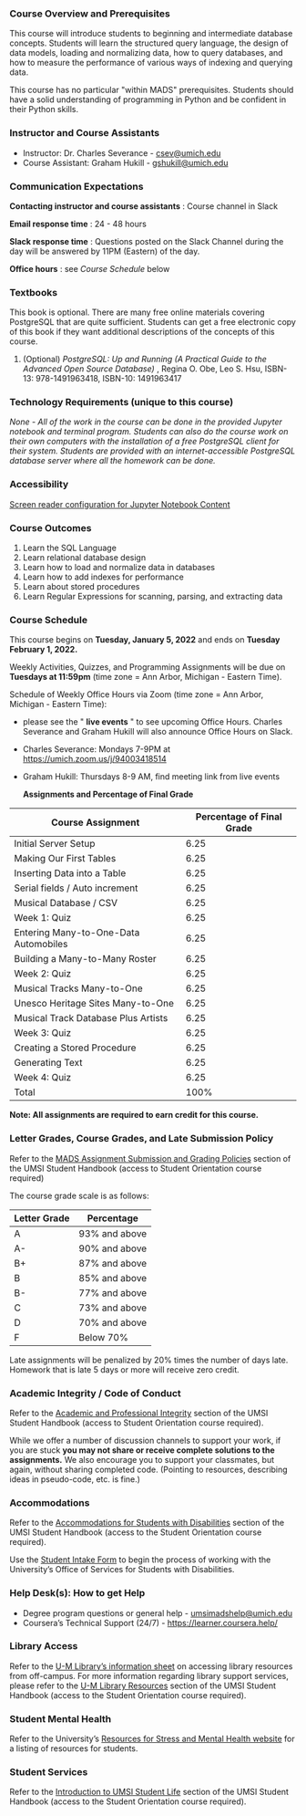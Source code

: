 ### **Course Overview and Prerequisites**

This course will introduce students to beginning and intermediate database concepts. Students will learn the structured query language, the design of data models, loading and normalizing data, how to query databases, and how to measure the performance of various ways of indexing and querying data.

This course has no particular "within MADS" prerequisites. Students should have a solid understanding of programming in Python and be confident in their Python skills.

### **Instructor and Course Assistants**

- Instructor: Dr. Charles Severance - csev@umich.edu
- Course Assistant: Graham Hukill - gshukill@umich.edu

### **Communication Expectations**

**Contacting instructor and course assistants** : Course channel in Slack

**Email response time** : 24 - 48 hours

**Slack response time** : Questions posted on the Slack Channel during the day will be answered by 11PM (Eastern) of the day.

**Office hours** : see _Course Schedule_ below

### **Textbooks**

This book is optional. There are many free online materials covering PostgreSQL that are quite sufficient. Students can get a free electronic copy of this book if they want additional descriptions of the concepts of this course.

1. (Optional) _PostgreSQL: Up and Running (A Practical Guide to the Advanced Open Source Database)_ , Regina O. Obe, Leo S. Hsu, ISBN-13: 978-1491963418, ISBN-10: 1491963417

### **Technology Requirements (unique to this course)**

_None - All of the work in the course can be done in the provided Jupyter notebook and terminal program. Students can also do the course work on their own computers with the installation of a free PostgreSQL client for their system. Students are provided with an internet-accessible PostgreSQL database server where all the homework can be done._

### **Accessibility**

[Screen reader configuration for Jupyter Notebook Content](https://docs.google.com/document/d/1ct4BShNTYVU2J_oYeuTTsODSAFlEhtODXMlfc4-t5PM/edit?usp=sharing)

### **Course Outcomes**

1. Learn the SQL Language
2. Learn relational database design
3. Learn how to load and normalize data in databases
4. Learn how to add indexes for performance
5. Learn about stored procedures
6. Learn Regular Expressions for scanning, parsing, and extracting data

### **Course Schedule**

This course begins on **Tuesday, January 5, 2022** and ends on **Tuesday February 1, 2022.**

Weekly Activities, Quizzes, and Programming Assignments will be due on **Tuesdays at 11:59pm** (time zone = Ann Arbor, Michigan - Eastern Time).

Schedule of Weekly Office Hours via Zoom (time zone = Ann Arbor, Michigan - Eastern Time):

- please see the " **live events** " to see upcoming Office Hours. Charles Severance and Graham Hukill will also announce Office Hours on Slack.
- Charles Severance: Mondays 7-9PM at <https://umich.zoom.us/j/94003418514>
- Graham Hukill: Thursdays 8-9 AM, find meeting link from live events

  **Assignments and Percentage of Final Grade**

| Course Assignment                     | Percentage of Final Grade |
| ------------------------------------- | ------------------------- |
| Initial Server Setup                  | 6.25                      |
| Making Our First Tables               | 6.25                      |
| Inserting Data into a Table           | 6.25                      |
| Serial fields / Auto increment        | 6.25                      |
| Musical Database / CSV                | 6.25                      |
| Week 1: Quiz                          | 6.25                      |
| Entering Many-to-One-Data Automobiles | 6.25                      |
| Building a Many-to-Many Roster        | 6.25                      |
| Week 2: Quiz                          | 6.25                      |
| Musical Tracks Many-to-One            | 6.25                      |
| Unesco Heritage Sites Many-to-One     | 6.25                      |
| Musical Track Database Plus Artists   | 6.25                      |
| Week 3: Quiz                          | 6.25                      |
| Creating a Stored Procedure           | 6.25                      |
| Generating Text                       | 6.25                      |
| Week 4: Quiz                          | 6.25                      |
| Total                                 | 100%                      |

**Note: All assignments are required to earn credit for this course.**

### **Letter Grades, Course Grades, and Late Submission Policy**

Refer to the [MADS Assignment Submission and Grading Policies](https://www.coursera.org/learn/siads-orientation/supplement/9eHGY/mads-assignment-submission-and-grading-policies) section of the UMSI Student Handbook (access to Student Orientation course required)

The course grade scale is as follows:

| Letter Grade | Percentage    |
| ------------ | ------------- |
| A            | 93% and above |
| A-           | 90% and above |
| B+           | 87% and above |
| B            | 85% and above |
| B-           | 77% and above |
| C            | 73% and above |
| D            | 70% and above |
| F            | Below 70%     |

Late assignments will be penalized by 20% times the number of days late.  Homework that is late 5 days or more will receive zero credit.

### **Academic Integrity / Code of Conduct**

Refer to the [Academic and Professional Integrity](https://www.coursera.org/learn/siads-orientation/supplement/CEdb0/master-of-applied-data-science-program-student-handbook) section of the UMSI Student Handbook (access to Student Orientation course required).

While we offer a number of discussion channels to support your work, if you are stuck **you may not share or receive complete solutions to the assignments.** We also encourage you to support your classmates, but again, without sharing completed code. (Pointing to resources, describing ideas in pseudo-code, etc. is fine.)

### **Accommodations**

Refer to the [Accommodations for Students with Disabilities](https://www.coursera.org/learn/siads-orientation/supplement/mK9GT/accommodations-for-students-with-disabilities) section of the UMSI Student Handbook (access to the Student Orientation course required).

Use the [Student Intake Form](https://ssd.umich.edu/content/student-intake-form) to begin the process of working with the University’s Office of Services for Students with Disabilities.

### **Help Desk(s): How to get Help**

- Degree program questions or general help - umsimadshelp@umich.edu
- Coursera’s Technical Support (24/7) - <https://learner.coursera.help/>

### **Library Access**

Refer to the [U-M Library’s information sheet](https://www.lib.umich.edu/computing-library/access-outside-library) on accessing library resources from off-campus. For more information regarding library support services, please refer to the [U-M Library Resources](https://www.coursera.org/learn/siads-orientation/supplement/pED9d/u-m-library-resources) section of the UMSI Student Handbook (access to the Student Orientation course required).

### **Student Mental Health**

Refer to the University’s [Resources for Stress and Mental Health website](https://www.uhs.umich.edu/stressresources#services) for a listing of resources for students.

### **Student Services**

Refer to the [Introduction to UMSI Student Life](https://www.coursera.org/learn/siads-orientation/supplement/S6R1u/introduction-to-umsi-student-life-and-academic-affairs) section of the UMSI Student Handbook (access to the Student Orientation course required).
